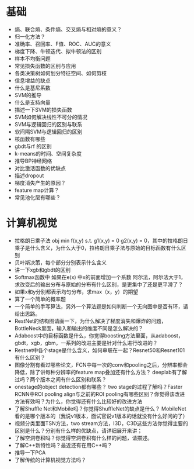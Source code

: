 # 基础

- 熵、联合熵、条件熵、交叉熵与相对熵的意义？
- 归一化方法？
- 准确率、召回率、F值、ROC、AUC的意义
- 梯度下降、牛顿迭代、拟牛顿法的区别
- 样本不均衡问题
- 常见损失函数的区别与应用
- 各类决策树如何划分特征空间、如何剪枝
- 信息增益的缺点
- 什么是基尼系数
- SVM的推导
- 什么是支持向量
- 描述一下SVM的损失函数
- SVM如何解决线性不可分的情况
- SVM与逻辑回归的区别与联系
- 软间隔SVM与逻辑回归的区别
- 核函数有哪些
- gbdt与rf 的区别
- k-means的时间、空间复杂度
- 推导BP神经网络
- 对比激活函数的优缺点
- 描述dropout
- 梯度消失产生的原因？
- feature map计算？
- 常见池化层有哪些？

# 计算机视觉

- 拉格朗日乘子法 obj min f(x,y) s.t. g1(x,y) = 0 g2(x,y) = 0，其中的拉格朗日乘子是什么含义，为什么大于0，拉格朗日乘子法与原始的目标函数有什么区别
- 贝叶斯决策，每个部分分别表示什么含义
- 讲一下xgb和gbdt的区别
- Softmax函数中 如果在e(x) 中x的前面增加一个系数 阿尔法，阿尔法大于1，求改变后的输出分布与原始的分布有什么区别，是更集中了还是更平滑了？
- 如果x和y分别都表示均匀分布，求max（x，y）的期望
- 算了一个简单的概率题
- 一个简单的手写算法，另外一个算法题是如何判断一个无向图中是否有环，请给出思路。
- RestNet的结构图请画一下，为什么解决了梯度消失和爆炸的问题，BottleNeck里面，输入和输出的维度不同是怎么解决的？
- Adaboost中的目标函数是什么，你觉得boosting方法里面，从adaboost，gbdt，xgb，gbm，一系列的改进主要是针对什么进行改进的？
- Restnet中各个stage是什么含义，如何串联在一起？Resnet50和Resnet101有什么区别？
- 图像分割有看过哪些论文，FCN中每一次的conv和pooling之后，分辨率都会降低，除了讲每种分辨率的feature map叠加还有什么方法？ deeplab有了解过吗？两个版本之间有什么区别和联系？
- onestage的object detection都有哪些？ two stage的过程了解吗？Faster RCNN中ROI pooling align与之前的ROI pooling有哪些区别？你觉得该改进方法有效吗？为什么，你觉得还有什么比较好的改进方法
- 了解Shuffle Net和Mobile吗？你觉得ShuffleNet的缺点是什么？ MobileNet看的是哪个版本的（我说v1版本，面试官说v1版本的话就没有什么好问的了）
- 视频分类里面TSN方法，two stream方法，I3D，C3D这些方法你觉得主要的区别是什么？分别有什么样的优缺点，请详细展开来讲；
- 了解空洞卷积吗？你觉得空洞卷积有什么样的问题，请描述。
- 了解C++新特性吗？最近还有在用C++吗？
- 推导一下PCA
- 了解传统的计算机视觉方法吗？